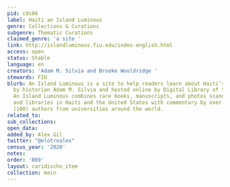 ```yaml
---
pid: cds86
label: Haiti an Island Luminous
genre: Collections & Curations
subgenre: Thematic Curations
claimed_genre: 'a site '
link: http://islandluminous.fiu.edu/index-english.html
access: open
status: Stable
language: en
creators: 'Adam M. Silvia and Brooke Wooldridge '
stewards: FIU
blurb: An Island Luminous is a site to help readers learn about Haiti’s history. Created
  by historian Adam M. Silvia and hosted online by Digital Library of the Caribbean,
  An Island Luminous combines rare books, manuscripts, and photos scanned by archives
  and libraries in Haiti and the United States with commentary by over one hundred
  (100) authors from universities around the world.
related_to:
sub_collections:
open_data:
added_by: Alex Gil
twitter: "@elotroalex"
census_year: '2020'
notes:
order: '069'
layout: caridischo_item
collection: main
---
```

